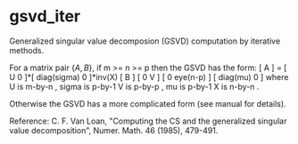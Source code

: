 # gsvd_iter
Generalized singular value decomposion (GSVD) computation by iterative methods.

For a matrix pair $\{A,B\}$, if m >= n >= p then the GSVD has the form:
   [ A ] = [ U  0 ]*[ diag(sigma)      0    ]*inv(X)
   [ B ]   [ 0  V ] [      0       eye(n-p) ]
                    [  diag(mu)        0    ]
where
   U  is  m-by-n ,    sigma  is  p-by-1
   V  is  p-by-p ,    mu     is  p-by-1
   X  is  n-by-n .

Otherwise the GSVD has a more complicated form (see manual for details).
 
Reference: C. F. Van Loan, "Computing the CS and the generalized 
singular value decomposition", Numer. Math. 46 (1985), 479-491. 

